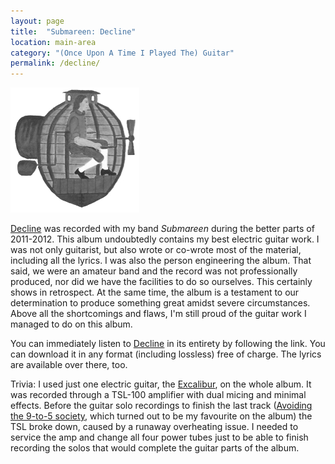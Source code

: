 ```yaml
---
layout: page
title:  "Submareen: Decline"
location: main-area
category: "(Once Upon A Time I Played The) Guitar"
permalink: /decline/
---
```


![](/images/decline/silhouette.png)

[Decline] was recorded with my band *Submareen* during the better
parts of 2011-2012. This album undoubtedly contains my best electric
guitar work. I was not only guitarist, but also wrote or co-wrote most
of the material, including all the lyrics. I was also the person
engineering the album. That said, we were an amateur band and the
record was not professionally produced, nor did we have the facilities
to do so ourselves. This certainly shows in retrospect. At the same
time, the album is a testament to our determination to produce
something great amidst severe circumstances. Above all the
shortcomings and flaws, I'm still proud of the guitar work I managed
to do on this album.

You can immediately listen to [Decline] in its entirety by following
the link. You can download it in any format (including lossless) free
of charge. The lyrics are available over there, too.

Trivia: I used just one electric guitar, the [Excalibur], on the whole
album. It was recorded through a TSL-100 amplifier with dual micing
and minimal effects. Before the guitar solo recordings to finish the
last track ([Avoiding the 9-to-5 society], which turned out to be my
favourite on the album) the TSL broke down, caused by a runaway
overheating issue. I needed to service the amp and change all four
power tubes just to be able to finish recording the solos that would
complete the guitar parts of the album.

[Decline]: https://submareen.bandcamp.com
[Excalibur]: /excalibur/
[Avoiding the 9-to-5 society]: https://submareen.bandcamp.com/track/avoiding-the-9-to-5-society
